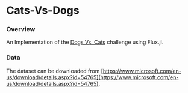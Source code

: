 # Cats-Vs-Dogs

### Overview

An Implementation of the [Dogs Vs. Cats](https://www.kaggle.com/competitions/dogs-vs-cats/overview) challenge using Flux.jl.  

### Data

The dataset can be downloaded from [https://www.microsoft.com/en-us/download/details.aspx?id=54765](https://www.microsoft.com/en-us/download/details.aspx?id=54765).
